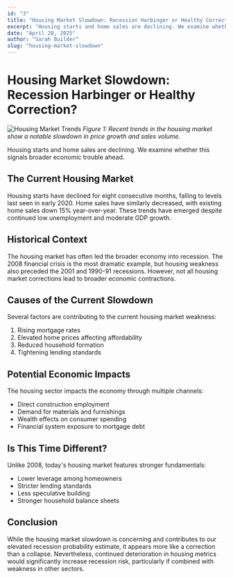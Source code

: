 ```yaml
---
id: "3"
title: "Housing Market Slowdown: Recession Harbinger or Healthy Correction?"
excerpt: "Housing starts and home sales are declining. We examine whether this signals broader economic trouble ahead."
date: "April 28, 2025"
author: "Sarah Builder"
slug: "housing-market-slowdown"
---
```


# Housing Market Slowdown: Recession Harbinger or Healthy Correction?

![Housing Market Trends](/assets/blog/yield-curve.png)
*Figure 1: Recent trends in the housing market show a notable slowdown in price growth and sales volume.*

Housing starts and home sales are declining. We examine whether this signals broader economic trouble ahead.

## The Current Housing Market

Housing starts have declined for eight consecutive months, falling to levels last seen in early 2020. Home sales have similarly decreased, with existing home sales down 15% year-over-year. These trends have emerged despite continued low unemployment and moderate GDP growth.

## Historical Context

The housing market has often led the broader economy into recession. The 2008 financial crisis is the most dramatic example, but housing weakness also preceded the 2001 and 1990-91 recessions. However, not all housing market corrections lead to broader economic contractions.

## Causes of the Current Slowdown

Several factors are contributing to the current housing market weakness:

1. Rising mortgage rates
2. Elevated home prices affecting affordability
3. Reduced household formation
4. Tightening lending standards

## Potential Economic Impacts

The housing sector impacts the economy through multiple channels:

- Direct construction employment
- Demand for materials and furnishings
- Wealth effects on consumer spending
- Financial system exposure to mortgage debt

## Is This Time Different?

Unlike 2008, today's housing market features stronger fundamentals:

- Lower leverage among homeowners
- Stricter lending standards
- Less speculative building
- Stronger household balance sheets

## Conclusion

While the housing market slowdown is concerning and contributes to our elevated recession probability estimate, it appears more like a correction than a collapse. Nevertheless, continued deterioration in housing metrics would significantly increase recession risk, particularly if combined with weakness in other sectors.

